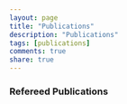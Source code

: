```yaml
---
layout: page
title: "Publications"
description: "Publications"
tags: [publications] 
comments: true
share: true
---
```


### Refereed Publications

